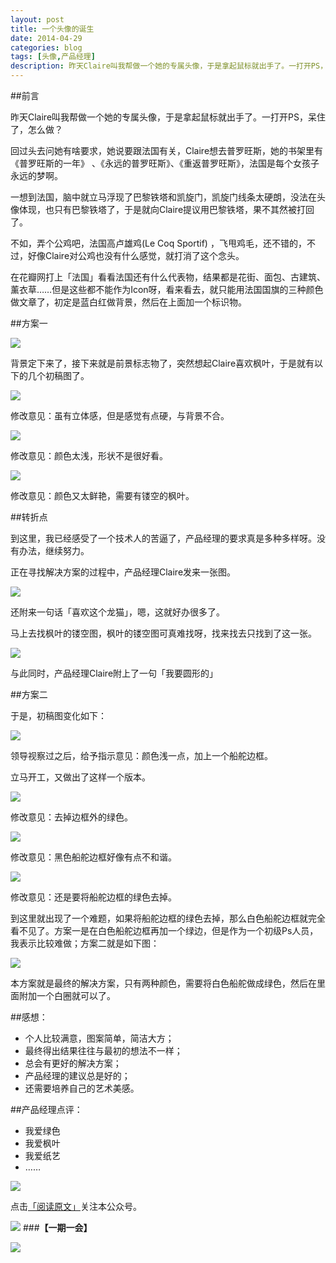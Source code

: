 ```yaml
---
layout: post
title: 一个头像的诞生
date: 2014-04-29
categories: blog
tags: [头像,产品经理]
description: 昨天Claire叫我帮做一个她的专属头像，于是拿起鼠标就出手了。一打开PS，呆住了，怎么做？
---
```



##前言

昨天Claire叫我帮做一个她的专属头像，于是拿起鼠标就出手了。一打开PS，呆住了，怎么做？

回过头去问她有啥要求，她说要跟法国有关，Claire想去普罗旺斯，她的书架里有《普罗旺斯的一年》 、《永远的普罗旺斯》、《重返普罗旺斯》，法国是每个女孩子永远的梦啊。

一想到法国，脑中就立马浮现了巴黎铁塔和凯旋门，凯旋门线条太硬朗，没法在头像体现，也只有巴黎铁塔了，于是就向Claire提议用巴黎铁塔，果不其然被打回了。

不如，弄个公鸡吧，法国高卢雄鸡(Le Coq Sportif) ，飞甩鸡毛，还不错的，不过，好像Claire对公鸡也没有什么感觉，就打消了这个念头。

在花瓣网打上「法国」看看法国还有什么代表物，结果都是花街、面包、古建筑、薰衣草……但是这些都不能作为Icon呀，看来看去，就只能用法国国旗的三种颜色做文章了，初定是蓝白红做背景，然后在上面加一个标识物。

##方案一

![](http://pic.yupoo.com/vankos_v/DIzUoOeR/djh19.jpg)

背景定下来了，接下来就是前景标志物了，突然想起Claire喜欢枫叶，于是就有以下的几个初稿图了。

![](http://pic.yupoo.com/vankos_v/DIzWHuvz/bP0OP.png)

修改意见：虽有立体感，但是感觉有点硬，与背景不合。

![](http://pic.yupoo.com/vankos_v/DIzVXqOd/BCbaj.png)

修改意见：颜色太浅，形状不是很好看。

![](http://pic.yupoo.com/vankos_v/DIzWHJc2/GZkje.png)

修改意见：颜色又太鲜艳，需要有镂空的枫叶。

##转折点

到这里，我已经感受了一个技术人的苦逼了，产品经理的要求真是多种多样呀。没有办法，继续努力。

正在寻找解决方案的过程中，产品经理Claire发来一张图。

![](http://pic.yupoo.com/vankos_v/DIzYVIq7/qSayn.jpg)

还附来一句话「喜欢这个龙猫」，嗯，这就好办很多了。

马上去找枫叶的镂空图，枫叶的镂空图可真难找呀，找来找去只找到了这一张。

![](http://pic.yupoo.com/vankos_v/DIA2GH6b/Y9nsf.jpg)

与此同时，产品经理Claire附上了一句「我要圆形的」

##方案二

于是，初稿图变化如下：

![](http://pic.yupoo.com/vankos_v/DIA0VKEy/qTm5r.png)

领导视察过之后，给予指示意见：颜色浅一点，加上一个船舵边框。

立马开工，又做出了这样一个版本。

![](http://pic.yupoo.com/vankos_v/DIA53aAY/BdJCQ.png)

修改意见：去掉边框外的绿色。

![](http://pic.yupoo.com/vankos_v/DIA53K3m/8NkXc.png)

修改意见：黑色船舵边框好像有点不和谐。

![](http://pic.yupoo.com/vankos_v/DIA4k9iI/X3Gns.png)

修改意见：还是要将船舵边框的绿色去掉。

到这里就出现了一个难题，如果将船舵边框的绿色去掉，那么白色船舵边框就完全看不见了。方案一是在白色船舵边框再加一个绿边，但是作为一个初级Ps人员，我表示比较难做；方案二就是如下图：

![](http://pic.yupoo.com/vankos_v/DIA53WZZ/NSduk.png)

本方案就是最终的解决方案，只有两种颜色，需要将白色船舵做成绿色，然后在里面附加一个白圈就可以了。

##感想：

- 个人比较满意，图案简单，简洁大方；
- 最终得出结果往往与最初的想法不一样；
- 总会有更好的解决方案；
- 产品经理的建议总是好的；
- 还需要培养自己的艺术美感。

##产品经理点评：

- 我爱绿色
- 我爱枫叶
- 我爱纸艺
- ……


![](http://cnfeat.qiniudn.com/%E7%AD%BE%E5%90%8D.png)

点击[「阅读原文」](http://mp.weixin.qq.com/s?__biz=MzA4MTQ0NDQxNg==&mid=200320608&idx=1&sn=0156368e9ddd0cd638e371d127ddb2ed&uin=MTgwMjY4MjE0MA%3D%3D)关注本公众号。

![](http://cnfeat.qiniudn.com/%E5%9B%BE%E5%83%8F%202014-03-27-00-56.png)
###**【一期一会】**

![](http://pic.yupoo.com/vankos_v/DIAkkRj8/ZF165.png)









